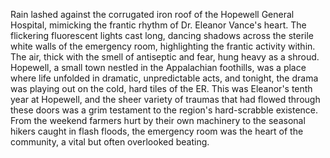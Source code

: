 Rain lashed against the corrugated iron roof of the Hopewell General Hospital, mimicking the frantic rhythm of Dr. Eleanor Vance's heart.  The flickering fluorescent lights cast long, dancing shadows across the sterile white walls of the emergency room, highlighting the frantic activity within.  The air, thick with the smell of antiseptic and fear, hung heavy as a shroud.  Hopewell, a small town nestled in the Appalachian foothills, was a place where life unfolded in dramatic, unpredictable acts, and tonight, the drama was playing out on the cold, hard tiles of the ER.  This was Eleanor's tenth year at Hopewell, and the sheer variety of traumas that had flowed through these doors was a grim testament to the region's hard-scrabble existence.  From the weekend farmers hurt by their own machinery to the seasonal hikers caught in flash floods, the emergency room was the heart of the community, a vital but often overlooked beating.

